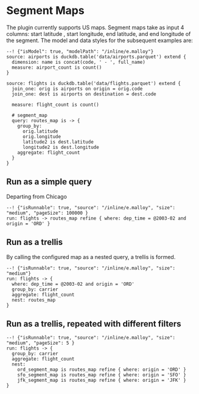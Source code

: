 # Segment Maps

The plugin currently supports US maps. Segment maps take as input 4 columns: start latitude , start longitude, end latitude, and  end longitude of the segment.  The model and data styles for the subsequent examples are:

```malloy
--! {"isModel": true, "modelPath": "/inline/e.malloy"}
source: airports is duckdb.table('data/airports.parquet') extend {
  dimension: name is concat(code, ' - ', full_name)
  measure: airport_count is count()
}

source: flights is duckdb.table('data/flights.parquet') extend {
  join_one: orig is airports on origin = orig.code
  join_one: dest is airports on destination = dest.code

  measure: flight_count is count()

  # segment_map
  query: routes_map is -> {
    group_by:
      orig.latitude
      orig.longitude
      latitude2 is dest.latitude
      longitude2 is dest.longitude
    aggregate: flight_count
  }
}

```

## Run as a simple query
Departing from Chicago

```malloy
--! {"isRunnable": true, "source": "/inline/e.malloy", "size": "medium", "pageSize": 100000 }
run: flights -> routes_map refine { where: dep_time = @2003-02 and origin = 'ORD' }
```

## Run as a trellis
By calling the configured map as a nested query, a trellis is formed.

```malloy
--! {"isRunnable": true, "source": "/inline/e.malloy", "size": "medium"}
run: flights -> {
  where: dep_time = @2003-02 and origin = 'ORD'
  group_by: carrier
  aggregate: flight_count
  nest: routes_map
}
```

## Run as a trellis, repeated with different filters

```malloy
--! {"isRunnable": true, "source": "/inline/e.malloy", "size": "medium", "pageSize": 5 }
run: flights -> {
  group_by: carrier
  aggregate: flight_count
  nest:
    ord_segment_map is routes_map refine { where: origin = 'ORD' }
    sfo_segment_map is routes_map refine { where: origin = 'SFO' }
    jfk_segment_map is routes_map refine { where: origin = 'JFK' }
}

```
